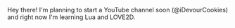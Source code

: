 Hey there! I'm planning to start a YouTube channel soon (@iDevourCookies) and right now I'm learning Lua and LOVE2D.
